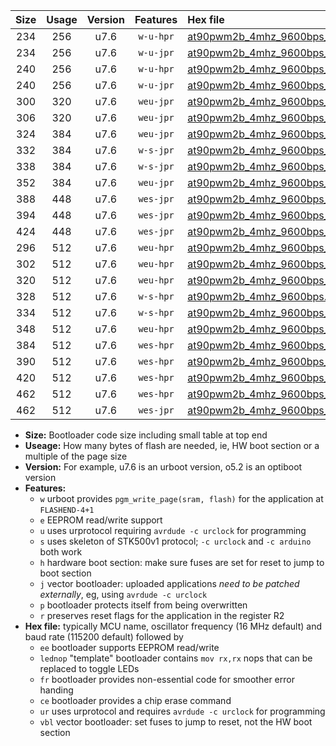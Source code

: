 |Size|Usage|Version|Features|Hex file|
|:-:|:-:|:-:|:-:|:--|
|234|256|u7.6|`w-u-hpr`|[at90pwm2b_4mhz_9600bps_ur.hex](https://raw.githubusercontent.com/stefanrueger/urboot/main//at90pwm2b_4mhz_9600bps_ur.hex)|
|234|256|u7.6|`w-u-jpr`|[at90pwm2b_4mhz_9600bps_ur_vbl.hex](https://raw.githubusercontent.com/stefanrueger/urboot/main//at90pwm2b_4mhz_9600bps_ur_vbl.hex)|
|240|256|u7.6|`w-u-hpr`|[at90pwm2b_4mhz_9600bps_lednop_ur.hex](https://raw.githubusercontent.com/stefanrueger/urboot/main//at90pwm2b_4mhz_9600bps_lednop_ur.hex)|
|240|256|u7.6|`w-u-jpr`|[at90pwm2b_4mhz_9600bps_lednop_ur_vbl.hex](https://raw.githubusercontent.com/stefanrueger/urboot/main//at90pwm2b_4mhz_9600bps_lednop_ur_vbl.hex)|
|300|320|u7.6|`weu-jpr`|[at90pwm2b_4mhz_9600bps_ee_ur_vbl.hex](https://raw.githubusercontent.com/stefanrueger/urboot/main//at90pwm2b_4mhz_9600bps_ee_ur_vbl.hex)|
|306|320|u7.6|`weu-jpr`|[at90pwm2b_4mhz_9600bps_ee_lednop_ur_vbl.hex](https://raw.githubusercontent.com/stefanrueger/urboot/main//at90pwm2b_4mhz_9600bps_ee_lednop_ur_vbl.hex)|
|324|384|u7.6|`weu-jpr`|[at90pwm2b_4mhz_9600bps_ee_lednop_fr_ur_vbl.hex](https://raw.githubusercontent.com/stefanrueger/urboot/main//at90pwm2b_4mhz_9600bps_ee_lednop_fr_ur_vbl.hex)|
|332|384|u7.6|`w-s-jpr`|[at90pwm2b_4mhz_9600bps_vbl.hex](https://raw.githubusercontent.com/stefanrueger/urboot/main//at90pwm2b_4mhz_9600bps_vbl.hex)|
|338|384|u7.6|`w-s-jpr`|[at90pwm2b_4mhz_9600bps_lednop_vbl.hex](https://raw.githubusercontent.com/stefanrueger/urboot/main//at90pwm2b_4mhz_9600bps_lednop_vbl.hex)|
|352|384|u7.6|`weu-jpr`|[at90pwm2b_4mhz_9600bps_ee_lednop_fr_ce_ur_vbl.hex](https://raw.githubusercontent.com/stefanrueger/urboot/main//at90pwm2b_4mhz_9600bps_ee_lednop_fr_ce_ur_vbl.hex)|
|388|448|u7.6|`wes-jpr`|[at90pwm2b_4mhz_9600bps_ee_vbl.hex](https://raw.githubusercontent.com/stefanrueger/urboot/main//at90pwm2b_4mhz_9600bps_ee_vbl.hex)|
|394|448|u7.6|`wes-jpr`|[at90pwm2b_4mhz_9600bps_ee_lednop_vbl.hex](https://raw.githubusercontent.com/stefanrueger/urboot/main//at90pwm2b_4mhz_9600bps_ee_lednop_vbl.hex)|
|424|448|u7.6|`wes-jpr`|[at90pwm2b_4mhz_9600bps_ee_lednop_fr_vbl.hex](https://raw.githubusercontent.com/stefanrueger/urboot/main//at90pwm2b_4mhz_9600bps_ee_lednop_fr_vbl.hex)|
|296|512|u7.6|`weu-hpr`|[at90pwm2b_4mhz_9600bps_ee_ur.hex](https://raw.githubusercontent.com/stefanrueger/urboot/main//at90pwm2b_4mhz_9600bps_ee_ur.hex)|
|302|512|u7.6|`weu-hpr`|[at90pwm2b_4mhz_9600bps_ee_lednop_ur.hex](https://raw.githubusercontent.com/stefanrueger/urboot/main//at90pwm2b_4mhz_9600bps_ee_lednop_ur.hex)|
|320|512|u7.6|`weu-hpr`|[at90pwm2b_4mhz_9600bps_ee_lednop_fr_ur.hex](https://raw.githubusercontent.com/stefanrueger/urboot/main//at90pwm2b_4mhz_9600bps_ee_lednop_fr_ur.hex)|
|328|512|u7.6|`w-s-hpr`|[at90pwm2b_4mhz_9600bps.hex](https://raw.githubusercontent.com/stefanrueger/urboot/main//at90pwm2b_4mhz_9600bps.hex)|
|334|512|u7.6|`w-s-hpr`|[at90pwm2b_4mhz_9600bps_lednop.hex](https://raw.githubusercontent.com/stefanrueger/urboot/main//at90pwm2b_4mhz_9600bps_lednop.hex)|
|348|512|u7.6|`weu-hpr`|[at90pwm2b_4mhz_9600bps_ee_lednop_fr_ce_ur.hex](https://raw.githubusercontent.com/stefanrueger/urboot/main//at90pwm2b_4mhz_9600bps_ee_lednop_fr_ce_ur.hex)|
|384|512|u7.6|`wes-hpr`|[at90pwm2b_4mhz_9600bps_ee.hex](https://raw.githubusercontent.com/stefanrueger/urboot/main//at90pwm2b_4mhz_9600bps_ee.hex)|
|390|512|u7.6|`wes-hpr`|[at90pwm2b_4mhz_9600bps_ee_lednop.hex](https://raw.githubusercontent.com/stefanrueger/urboot/main//at90pwm2b_4mhz_9600bps_ee_lednop.hex)|
|420|512|u7.6|`wes-hpr`|[at90pwm2b_4mhz_9600bps_ee_lednop_fr.hex](https://raw.githubusercontent.com/stefanrueger/urboot/main//at90pwm2b_4mhz_9600bps_ee_lednop_fr.hex)|
|462|512|u7.6|`wes-hpr`|[at90pwm2b_4mhz_9600bps_ee_lednop_fr_ce.hex](https://raw.githubusercontent.com/stefanrueger/urboot/main//at90pwm2b_4mhz_9600bps_ee_lednop_fr_ce.hex)|
|462|512|u7.6|`wes-jpr`|[at90pwm2b_4mhz_9600bps_ee_lednop_fr_ce_vbl.hex](https://raw.githubusercontent.com/stefanrueger/urboot/main//at90pwm2b_4mhz_9600bps_ee_lednop_fr_ce_vbl.hex)|

- **Size:** Bootloader code size including small table at top end
- **Useage:** How many bytes of flash are needed, ie, HW boot section or a multiple of the page size
- **Version:** For example, u7.6 is an urboot version, o5.2 is an optiboot version
- **Features:**
  + `w` urboot provides `pgm_write_page(sram, flash)` for the application at `FLASHEND-4+1`
  + `e` EEPROM read/write support
  + `u` uses urprotocol requiring `avrdude -c urclock` for programming
  + `s` uses skeleton of STK500v1 protocol; `-c urclock` and `-c arduino` both work
  + `h` hardware boot section: make sure fuses are set for reset to jump to boot section
  + `j` vector bootloader: uploaded applications *need to be patched externally*, eg, using `avrdude -c urclock`
  + `p` bootloader protects itself from being overwritten
  + `r` preserves reset flags for the application in the register R2
- **Hex file:** typically MCU name, oscillator frequency (16 MHz default) and baud rate (115200 default) followed by
  + `ee` bootloader supports EEPROM read/write
  + `lednop` "template" bootloader contains `mov rx,rx` nops that can be replaced to toggle LEDs
  + `fr` bootloader provides non-essential code for smoother error handing
  + `ce` bootloader provides a chip erase command
  + `ur` uses urprotocol and requires `avrdude -c urclock` for programming
  + `vbl` vector bootloader: set fuses to jump to reset, not the HW boot section
